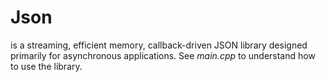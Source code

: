 # Json
 
is a streaming, efficient memory, callback-driven JSON library designed primarily for asynchronous applications.
See *main.cpp* to understand how to use the library.
